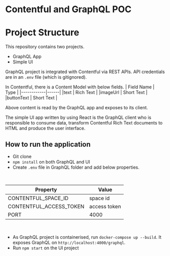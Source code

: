 # Contentful and GraphQL POC

# Project Structure
This repository contains two projects.
- GraphQL App
- Simple UI

GraphQL project is integrated with Contentful via REST APIs. API credentials are in an ```.env``` file (which is gitignored).

In Contentful, there is a Content Model with below fields.
| Field Name | Type |
|------------|------|
|text | Rich Text |
|imageUrl | Short Text |
|buttonText | Short Text |

Above content is read by the GraphQL app and exposes to its client.

The simple UI app written by using React is the GraphQL client who is responsible to consume data, transform Contentful Rich Text documents to HTML and produce the user interface.

## How to run the application

- Git clone
- ```npm install``` on both GraphQL and UI
- Create ```.env``` file in GraphQL folder and add below properties. 

<br />

| Property               | Value |
|------------------------|-------|
|CONTENTFUL_SPACE_ID | space id |
|CONTENTFUL_ACCESS_TOKEN | access token |
|PORT | 4000 |

<br />

- As GraphQL project is containerised, run ```docker-compose up --build```. It exposes GraphQL on ```http://localhost:4000/graphql```.
- Run ```npm start``` on the UI project